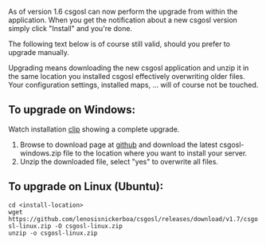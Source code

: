 As of version 1.6 csgosl can now perform the upgrade from within the application. When you get the notification about a new csgosl version simply click "Install" and you're done.

The following text below is of course still valid, should you prefer to upgrade manually.

Upgrading means downloading the new csgosl application and unzip it in the same location you installed csgosl effectively overwriting older files. Your configuration settings, installed maps, ... will of course not be touched.

## To upgrade on Windows:

Watch installation [clip](https://raw.githubusercontent.com/wiki/lenosisnickerboa/csgosl/pics/upgrade-windows.gif) showing a complete upgrade. 

1. Browse to download page at [github](https://github.com/lenosisnickerboa/csgosl/releases) and download the latest csgosl-windows.zip file to the location where you want to install your server.
1. Unzip the downloaded file, select "yes" to overwrite all files.

## To upgrade on Linux (Ubuntu):

`cd <install-location>`<br>
`wget https://github.com/lenosisnickerboa/csgosl/releases/download/v1.7/csgosl-linux.zip -O csgosl-linux.zip`<br>
`unzip -o csgosl-linux.zip`<br>
